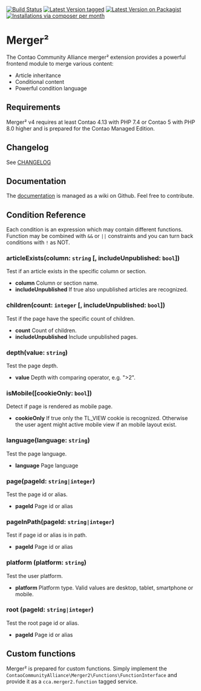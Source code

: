 [![Build Status](https://github.com/contao-community-alliance/merger2/actions/workflows/diagnostics.yml/badge.svg)](https://github.com/contao-community-alliance/merger2/actions)
[![Latest Version tagged](http://img.shields.io/github/tag/contao-community-alliance/merger2.svg)](https://github.com/contao-community-alliance/merger2/tags)
[![Latest Version on Packagist](http://img.shields.io/packagist/v/contao-community-alliance/merger2.svg)](https://packagist.org/packages/contao-community-alliance/merger2)
[![Installations via composer per month](http://img.shields.io/packagist/dm/contao-community-alliance/merger2.svg)](https://packagist.org/packages/contao-community-alliance/merger2)

Merger²
=======

The Contao Community Alliance merger² extension provides a powerful frontend module to merge various content:

 - Article inheritance
 - Conditional content
 - Powerful condition language

Requirements
------------

Merger² v4 requires at least Contao 4.13 with PHP 7.4 or Contao 5 with PHP 8.0 higher and is prepared for the Contao Managed Edition.


Changelog
---------

See [CHANGELOG](CHANGELOG.md)

Documentation
-------------

The [documentation](https://github.com/contao-community-alliance/merger2/wiki) is managed as a wiki on Github. 
Feel free to contribute. 

Condition Reference
-------------------

Each condition is an expression which may contain different functions. Function may be combined with `&&` or `||` constraints and you can turn back conditions with `!` as NOT.

### articleExists(column: `string` [, includeUnpublished: `bool`])
Test if an article exists in the specific column or section.

 - **column**	Column or section name.
 - **includeUnpublished**	If true also unpublished articles are recognized.


### children(count: `integer` [, includeUnpublished: `bool`]) 
Test if the page have the specific count of children.

 - **count**	Count of children.
 - **includeUnpublished**	Include unpublished pages.


### depth(value: `string`) 
Test the page depth.

 - **value**	Depth with comparing operator, e.g. ">2".


### isMobile([cookieOnly: `bool`]) 
Detect if page is rendered as mobile page.

 - **cookieOnly**	If true only the TL_VIEW cookie is recognized. Otherwise the user agent might active mobile view
   if an mobile layout exist.


### language(language: `string`) 
Test the page language.

 - **language**	Page language


### page(pageId: `string|integer`) 
Test the page id or alias.

 - **pageId**	Page id or alias


### pageInPath(pageId: `string|integer`) 
Test if page id or alias is in path.

 - **pageId**	Page id or alias


### platform (platform: `string`) 
Test the user platform.

 - **platform**	Platform type. Valid values are desktop, tablet, smartphone or mobile.


### root (pageId: `string|integer`)
Test the root page id or alias.

 - **pageId**	Page id or alias
 

Custom functions
----------------

Merger² is prepared for custom functions. Simply implement the `ContaoCommunityAlliance\Merger2\Functions\FunctionInterface`
and provide it as a `cca.merger2.function` tagged service. 
